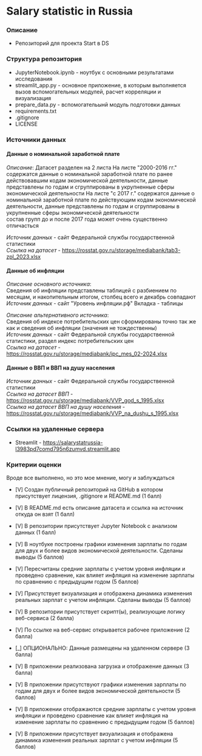 # Salary statistic in Russia

### Описание
- Репозиторий для проекта Start в DS


### Структура репозитория
* JupyterNotebook.ipynb - ноутбук с основными результатами исследования
* streamlit_app.py - основное приложение, в которым выполняется вызов вспомогательных модулей, расчет корреляции и визуализация
* prepare_data.py - вспомогательынй модуль подготовки данных
* requirements.txt
* .gitignore
* LICENSE


### Источники данных
    
#### Данные о номинальной заработной плате
*Описание*: 
Датасет разделен на 2 листа
На листе "2000-2016 гг." содержатся данные о номинальной заработной плате по ранее действовавшим кодам экономической деятельности, данные представлены по годам и сгруппированы в укрупненные сферы экономической деятельности
На листе "с 2017 г." содержатся данные о номинальной заработной плате по действующим кодам экономической деятельности, данные представлены по годам и сгруппированы в укрупненные сферы экономической деятельности  
состав групп до и после 2017 года может очень существенно отличасться  

*Источник данных* - сайт Федеральной службы государственной статистики  
*Cсылка на датасет* -  https://rosstat.gov.ru/storage/mediabank/tab3-zpl_2023.xlsx  
    
#### Данные об инфляции
*Описание основного источника*:  
Сведения об инфляции представлены таблицей с разбиением по месяцам, и накопительным итогом, столбец всего и декабрь совпадают  
*Источник данных* - сайт "Уровень инфляции.рф" Вкладка - таблицы  

*Описание альтернативного источника*:  
Сведения об индексе потребительских цен сформированы точно так же как и сведения об инфляции (значения не тождественны)  
*Источник данных* - сайт Федеральной службы государственной статистики, раздел индекс потребительских цен  
*Cсылка на датасет* - https://rosstat.gov.ru/storage/mediabank/ipc_mes_02-2024.xlsx  

#### Данные о ВВП и ВВП на душу населения
*Источник данных* - сайт Федеральной службы государственной статистики  
*Cсылка на датасет ВВП* -  https://rosstat.gov.ru/storage/mediabank/VVP_god_s_1995.xlsx  
*Cсылка на датасет ВВП на душу населения* - https://rosstat.gov.ru/storage/mediabank/VVP_na_dushu_s_1995.xlsx  


### Ссылки на удаленные сервера
* Streamlit - https://salarystatrussia-l3983pd7comd795n6zumvd.streamlit.app

### Критерии оценки

Вроде все выполнено, но это мое мнение, могу и заблуждаться

* [V] Cоздан публичный репозиторий на GitHub в котором присутствует лицензия, .gitignore и README.md (1 балл)
* [V] В README.md есть описание датасета и ссылка на источник откуда он взят (1 балл)
* [V] В репозитории присутствует Jupyter Notebook с анализом данных (1 балл)
* [V] В ноутбуке построены графики изменения зарплаты по годам для двух и более видов экономической деятельности. Сделаны выводы (5 баллов)
* [V] Пересчитаны средние зарплаты с учетом уровня инфляции и проведено сравнение, как влияет инфляция на изменение зарплаты по сравнению с предыдущим годом (5 баллов)
* [V] Присутствует визуализация и отображена динамика изменения реальных зарплат с учетом инфляции. Сделаны выводы  (5 баллов)
* [V] В репозитории присутствует скрипт(ы), реализующие логику веб-сервиса (2 балла)
* [V] По ссылке на веб-сервис открывается рабочее приложение (2 балла)

* [_] ОПЦИОНАЛЬНО: Данные размещены на удаленном сервере (3 балла)
* [V] В приложении реализована загрузка и отображение данных (3 балла)
* [V] В приложении присутствуют графики изменения зарплаты по годам для двух и более видов экономической деятельности (5 баллов)
* [V] В приложении отображаются средние зарплаты с учетом уровня инфляции и проведено сравнение как влияет инфляция на изменение зарплаты по сравнению с предыдущим годом (5 баллов)
* [V] В приложении присутствует визуализация и отображена динамика изменения реальных зарплат с учетом инфляции (5 баллов)


